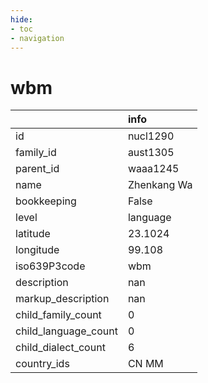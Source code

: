 ```yaml
---
hide:
- toc
- navigation
---
```

# wbm
|                      | info        |
|:---------------------|:------------|
| id                   | nucl1290    |
| family_id            | aust1305    |
| parent_id            | waaa1245    |
| name                 | Zhenkang Wa |
| bookkeeping          | False       |
| level                | language    |
| latitude             | 23.1024     |
| longitude            | 99.108      |
| iso639P3code         | wbm         |
| description          | nan         |
| markup_description   | nan         |
| child_family_count   | 0           |
| child_language_count | 0           |
| child_dialect_count  | 6           |
| country_ids          | CN MM       |